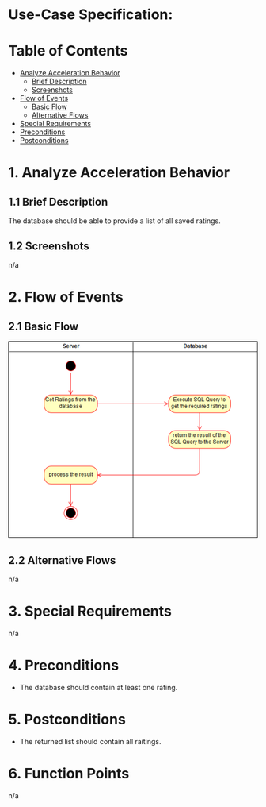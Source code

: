 # Use-Case Specification: 

# Table of Contents
- [Analyze Acceleration Behavior](#1-analyze-acceleration-behavior)
    - [Brief Description](#11-brief-description)
    - [Screenshots](#12-screenshots)
- [Flow of Events](#2-flow-of-events)
    - [Basic Flow](#21-basic-flow)
    - [Alternative Flows](#22-alternative-flows)
- [Special Requirements](#3-special-requirements)
- [Preconditions](#4-preconditions)
- [Postconditions](#5-postconditions)

# 1. Analyze Acceleration Behavior
## 1.1 Brief Description

The database should be able to provide a list of all saved ratings.

## 1.2 Screenshots

n/a


# 2. Flow of Events
## 2.1 Basic Flow

<img src="List Ratings (Server).png">

## 2.2 Alternative Flows

n/a

# 3. Special Requirements

n/a

# 4. Preconditions

- The database should contain at least one rating.

# 5. Postconditions

- The returned list should contain all raitings.

# 6. Function Points

n/a
